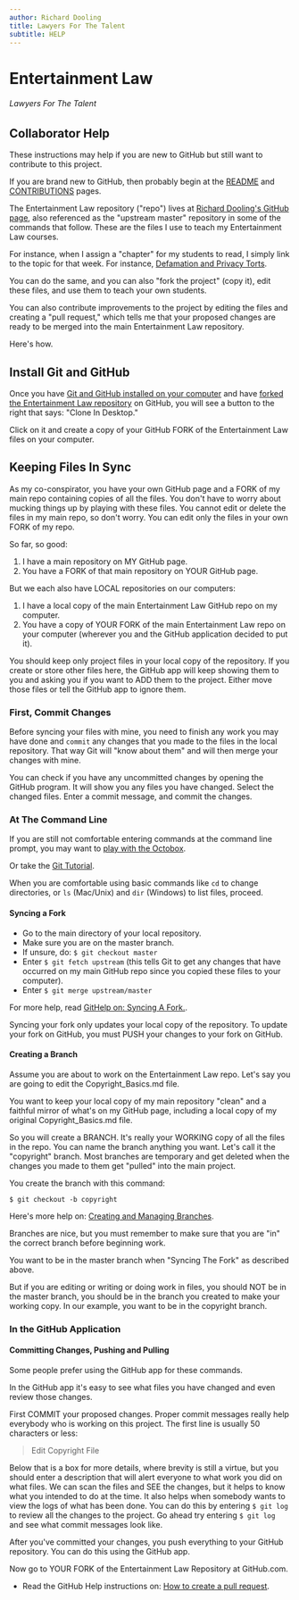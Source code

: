 ```yaml
---
author: Richard Dooling
title: Lawyers For The Talent
subtitle: HELP
---
```


# Entertainment Law

###### Lawyers For The Talent

## Collaborator Help

These instructions may help if you are new to GitHub but still want to contribute to this project.

If you are brand new to GitHub, then probably begin at the [README](https://github.com/RichardDooling/Entertainment_Law/blob/master/README.md) and [CONTRIBUTIONS](https://github.com/RichardDooling/Entertainment_Law/blob/master/CONTRIBUTIONS.md) pages.

The Entertainment Law repository ("repo") lives at [Richard Dooling's GitHub page](https://github.com/RichardDooling/Entertainment_Law), also referenced as the "upstream master" repository in some of the commands that follow. These are the files I use to teach my Entertainment Law courses.  

For instance, when I assign a "chapter" for my students to read, I simply link to the topic for that week. For instance, [Defamation and Privacy Torts](https://github.com/RichardDooling/Entertainment_Law/tree/master/Defamation_Privacy).

You can do the same, and you can also "fork the project" (copy it), edit these files, and use them to teach your own students. 

You can also contribute improvements to the project by editing the files and creating a "pull request," which tells me that your proposed changes are ready to be merged into the main Entertainment Law repository.

Here's how.

## Install Git and GitHub

Once you have [Git and GitHub installed on your computer](https://help.github.com/articles/set-up-git) and have [forked the Entertainment Law repository](https://help.github.com/articles/fork-a-repo) on GitHub, you will see a button to the right that says: "Clone In Desktop."

Click on it and create a copy of your GitHub FORK of the Entertainment Law files on your computer.

## Keeping Files In Sync

As my co-conspirator, you have your own GitHub page and a FORK of my main repo containing copies of all the files. You don't have to worry about mucking things up by playing with these files. You cannot edit or delete the files in my main repo, so don't worry. You can edit only the files in your own FORK of my repo.

So far, so good:

1. I have a main repository on MY GitHub page. 
2. You have a FORK of that main repository on YOUR GitHub page. 

But we each also have LOCAL repositories on our computers:

1. I have a local copy of the main Entertainment Law GitHub repo on my computer. 
2. You have a copy of YOUR FORK of the main Entertainment Law repo on your computer (wherever you and the GitHub application decided to put it).

You should keep only project files in your local copy of the repository. If you create or store other files here, the GitHub app will keep showing them to you and asking you if you want to ADD them to the project. Either move those files or tell the GitHub app to ignore them.

### First, Commit Changes

Before syncing your files with mine, you need to finish any work you may have done and `commit` any changes that you made to the files in the local repository. That way Git will "know about them" and will then merge your changes with mine.

You can check if you have any uncommitted changes by opening the GitHub program. It will show you any files you have changed. Select the changed files. Enter a commit message, and commit the changes.

### At The Command Line

If you are still not comfortable entering commands at the command line prompt, you may want to [play with the Octobox](https://try.github.io/levels/1/challenges/1).

Or take the [Git Tutorial](http://git-scm.com/book/en/Git-Basics).

When you are comfortable using basic commands like `cd` to change directories, or `ls` (Mac/Unix) and `dir` (Windows) to list files, proceed.

#### Syncing a Fork

* Go to the main directory of your local repository.
* Make sure you are on the master branch. 
* If unsure, do: `$ git checkout master`
* Enter `$ git fetch upstream` (this tells Git to get any changes that have occurred on my main GitHub repo since you copied these files to your computer).
* Enter `$ git merge upstream/master`

For more help, read [GitHelp on: Syncing A Fork.](https://help.github.com/articles/syncing-a-fork).

Syncing your fork only updates your local copy of the repository. To update your fork on GitHub, you must PUSH your changes to your fork on GitHub.

#### Creating a Branch

Assume you are about to work on the Entertainment Law repo. Let's say you are going to edit the Copyright_Basics.md file. 

You want to keep your local copy of my main repository "clean" and a faithful mirror of what's on my GitHub page, including a local copy of my original Copyright_Basics.md file.

So you will create a BRANCH. It's really your WORKING copy of all the files in the repo. You can name the branch anything you want. Let's call it the "copyright" branch. Most branches are temporary and get deleted when the changes you made to them get "pulled" into the main project.

You create the branch with this command:

~~~git
$ git checkout -b copyright
~~~ 

Here's more help on: [Creating and Managing Branches](https://github.com/Kunena/Kunena-Forum/wiki/Create-a-new-branch-with-git-and-manage-branches).

Branches are nice, but you must remember to make sure that you are "in" the correct branch before beginning work. 

You want to be in the master branch when "Syncing The Fork" as described above. 

But if you are editing or writing or doing work in files, you should NOT be in the master branch, you should be in the branch you created to make your working copy. In our example, you want to be in the copyright branch. 

### In the GitHub Application

#### Committing Changes, Pushing and Pulling

Some people prefer using the GitHub app for these commands. 

In the GitHub app it's easy to see what files you have changed and even review those changes. 

First COMMIT your proposed changes. Proper commit messages really help everybody who is working on this project. The first line is usually 50 characters or less:

> Edit Copyright File

Below that is a box for more details, where brevity is still a virtue, but you should enter a description that will alert everyone to what work you did on what files. We can scan the files and SEE the changes, but it helps to know what you intended to do at the time. It also helps when somebody wants to view the logs of what has been done. You can do this by entering `$ git log` to review all the changes to the project. Go ahead try entering `$ git log` and see what commit messages look like.

After you've committed your changes, you push everything to your GitHub repository. You can do this using the GitHub app. 

Now go to YOUR FORK of the Entertainment Law Repository at GitHub.com.

* Read the GitHub Help instructions on: [How to create a pull request](https://help.github.com/articles/creating-a-pull-request).


<!-- BEGIN COMMENT -->

<!--



-->

<!-- END COMMENT -->

